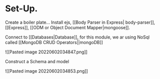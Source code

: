 # Set-Up.

Create a boiler plate... Install ejs, [[Body Parser in Express| body-parser]], [[Express]], [[ODM or Object Document Mapper|mongoose]].

Connect to [[Databases|Database]], for this module, we ar using NoSql called [[MongoDB CRUD Operators||mongoDB]] 

![[Pasted image 20220602034847.png]]

Construct a Schema and model

![[Pasted image 20220602034853.png]]